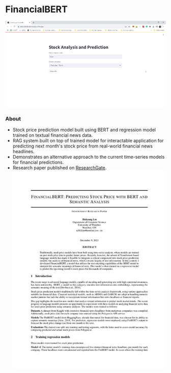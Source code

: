 # FinancialBERT

![Demo GIF](./assets/FinancialBERT_Streamlit_Demo_Speedup.gif)

### About

- Stock price prediction model built using BERT and regression model trained on textual financial news data.
- RAG system built on top of trained model for interactable application for predicting next month's stock price from real-world financial news headlines.
- Demonstrates an alternative approach to the current time-series models for financial predictions.
- Research paper published on [ResearchGate](https://www.researchgate.net/publication/376356600_FinancialBERT_Predicting_Stock_Price_with_BERT_and_Semantic_Analysis).
![Research Paper](./assets/FinancialBERT_Research_Paper_Page1.png)
